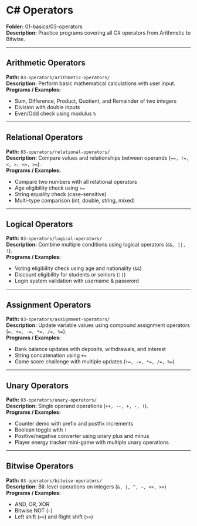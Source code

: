 # C# Operators
**Folder:** 01-basics/03-operators  
**Description:** Practice programs covering all C# operators from Arithmetic to Bitwise.

---

## Arithmetic Operators  
**Path:** `03-operators/arithmetic-operators/`  
**Description:** Perform basic mathematical calculations with user input.  
**Programs / Examples:**  
- Sum, Difference, Product, Quotient, and Remainder of two integers  
- Division with double inputs  
- Even/Odd check using modulus `%`  

---

## Relational Operators  
**Path:** `03-operators/relational-operators/`  
**Description:** Compare values and relationships between operands (`==, !=, <, >, <=, >=`).  
**Programs / Examples:**  
- Compare two numbers with all relational operators  
- Age eligibility check using `>=`  
- String equality check (case-sensitive)  
- Multi-type comparison (int, double, string, mixed)  

---

## Logical Operators  
**Path:** `03-operators/logical-operators/`  
**Description:** Combine multiple conditions using logical operators (`&&, ||, !`).  
**Programs / Examples:**  
- Voting eligibility check using age and nationality (`&&`)  
- Discount eligibility for students or seniors (`||`)  
- Login system validation with username & password  

---

## Assignment Operators  
**Path:** `03-operators/assignment-operators/`  
**Description:** Update variable values using compound assignment operators (`=, +=, -=, *=, /=, %=`).  
**Programs / Examples:**  
- Bank balance updates with deposits, withdrawals, and interest  
- String concatenation using `+=`  
- Game score challenge with multiple updates (`+=, -=, *=, /=, %=`)  

---

## Unary Operators  
**Path:** `03-operators/unary-operators/`  
**Description:** Single operand operations (`++, --, +, -, !`).  
**Programs / Examples:**  
- Counter demo with prefix and postfix increments  
- Boolean toggle with `!`  
- Positive/negative converter using unary plus and minus  
- Player energy tracker mini-game with multiple unary operations  

---

## Bitwise Operators
**Path:** `03-operators/bitwise-operators/`  
**Description:** Bit-level operations on integers (`&, |, ^, ~, <<, >>`)  
**Programs / Examples:**
- AND, OR, XOR
- Bitwise NOT (`~`)
- Left shift (`<<`) and Right shift (`>>`)
